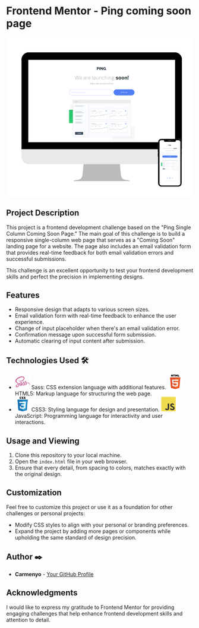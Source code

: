 # Frontend Mentor - Ping coming soon page

![Preview of the Perfect Pixel Challenge design](<./images/Neutral Minimal Shadow Photographer Frame Mockup Pinterest Pin.png>)

## Project Description

This project is a frontend development challenge based on the "Ping Single Column Coming Soon Page." The main goal of this challenge is to build a responsive single-column web page that serves as a "Coming Soon" landing page for a website. The page also includes an email validation form that provides real-time feedback for both email validation errors and successful submissions.

This challenge is an excellent opportunity to test your frontend development skills and perfect the precision in implementing designs.

## Features

- Responsive design that adapts to various screen sizes.
- Email validation form with real-time feedback to enhance the user experience.
- Change of input placeholder when there's an email validation error.
- Confirmation message upon successful form submission.
- Automatic clearing of input content after submission.

## Technologies Used 🛠️

- <img src="https://raw.githubusercontent.com/devicons/devicon/master/icons/sass/sass-original.svg" alt="sass" width="40" height="40"/> Sass: CSS extension language with additional features.
  <img src="https://raw.githubusercontent.com/devicons/devicon/master/icons/html5/html5-original-wordmark.svg" alt="html5" width="40" height="40"/> HTML5: Markup language for structuring the web page.
- <img src="https://raw.githubusercontent.com/devicons/devicon/master/icons/css3/css3-original-wordmark.svg" alt="css3" width="40" height="40"/> CSS3: Styling language for design and presentation.
  <img src="https://raw.githubusercontent.com/devicons/devicon/master/icons/javascript/javascript-original.svg" alt="javascript" width="40" height="40"/> JavaScript: Programming language for interactivity and user interactions.

## Usage and Viewing

1. Clone this repository to your local machine.
2. Open the `index.html` file in your web browser.
3. Ensure that every detail, from spacing to colors, matches exactly with the original design.

## Customization

Feel free to customize this project or use it as a foundation for other challenges or personal projects:

- Modify CSS styles to align with your personal or branding preferences.
- Expand the project by adding more pages or components while upholding the same standard of design precision.

## Author ✒️

- **Carmenyo** - [Your GitHub Profile](https://github.com/carmenyo)

## Acknowledgments

I would like to express my gratitude to Frontend Mentor for providing engaging challenges that help enhance frontend development skills and attention to detail.
